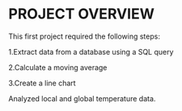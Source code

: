 # PROJECT OVERVIEW
This first project required the following steps:

1.Extract data from a database using a SQL query

2.Calculate a moving average

3.Create a line chart

Analyzed local and global temperature data.
